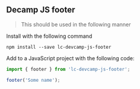 ## Decamp JS footer

>This should be used in the following manner

Install with the following command

```
npm install --save lc-devcamp-js-footer
```
Add to a JavaScript project with the following code:

```javascript
import { footer } from 'lc-devcamp-js-footer';

footer('Some name');
```



